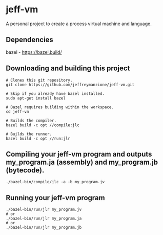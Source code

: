 # jeff-vm
A personal project to create a process virtual machine and language.

## Dependencies
bazel - https://bazel.build/

## Downloading and building this project 
```
# Clones this git repository.
git clone https://github.com/jeffreymanzione/jeff-vm.git

# Skip if you already have bazel installed.
sudo apt-get install bazel

# Bazel requires building within the workspace.
cd jeff-vm

# Builds the compiler.
bazel build -c opt //compile:jlc

# Builds the runner.
bazel build -c opt //run:jlr
```

## Compiling your jeff-vm program and outputs my_program.ja (assembly) and my_program.jb (bytecode).
```
./bazel-bin/compile/jlc -a -b my_program.jv
```

## Running your jeff-vm program
```
./bazel-bin/run/jlr my_program.jv
# or
./bazel-bin/run/jlr my_program.ja
# or
./bazel-bin/run/jlr my_program.jb
```
